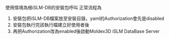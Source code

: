 使用情境為根iSLM-DB的安裝包呼叫
正常流程為

1. 安裝包把iSLM-DB檔案放至安裝目錄，yaml的Authorization會先是disabled
2. 安裝包執行完該執行檔建立好使用者後
3. 再把Authorization改為enabled後啟動Moldex3D iSLM DataBase Server

